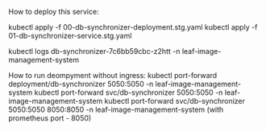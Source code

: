 How to deploy this service:

kubectl apply -f 00-db-synchronizer-deployment.stg.yaml
kubectl apply -f 01-db-synchronizer-service.stg.yaml

kubectl logs db-synchronizer-7c6bb59cbc-z2htt -n leaf-image-management-system

How to run deompyment without ingress:
kubectl port-forward deployment/db-synchronizer 5050:5050 -n leaf-image-management-system
kubectl port-forward svc/db-synchronizer 5050:5050 -n leaf-image-management-system
kubectl port-forward svc/db-synchronizer 5050:5050 8050:8050 -n leaf-image-management-system (with prometheus port - 8050)
